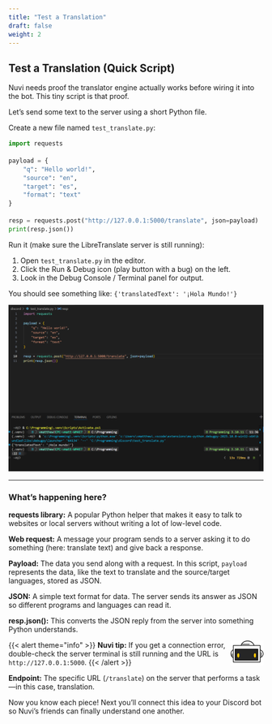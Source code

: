 ```yaml
---
title: "Test a Translation"
draft: false
weight: 2
---
```


## Test a Translation (Quick Script)
Nuvi needs proof the translator engine actually works before wiring it into the bot. This tiny script is that proof.

Let’s send some text to the server using a short Python file.

Create a new file named `test_translate.py`:
```python
import requests

payload = {
    "q": "Hello world!",
    "source": "en",
    "target": "es",
    "format": "text"
}

resp = requests.post("http://127.0.0.1:5000/translate", json=payload)
print(resp.json())
```

Run it (make sure the LibreTranslate server is still running):
1. Open `test_translate.py` in the editor.
1. Click the Run & Debug icon (play button with a bug) on the left.
1. Look in the Debug Console / Terminal panel for output.

You should see something like: `{'translatedText': '¡Hola Mundo!'}`

![Output in terminal](../../media/test_terminal.png)

---

### What’s happening here?
**requests library:** A popular Python helper that makes it easy to talk to websites or local servers without writing a lot of low-level code.

**Web request:** A message your program sends to a server asking it to do something (here: translate text) and give back a response.

**Payload:** The data you send along with a request. In this script, `payload` represents the data, like the text to translate and the source/target languages, stored as JSON.

**JSON:** A simple text format for data. The server sends its answer as JSON so different programs and languages can read it.

**resp.json():** This converts the JSON reply from the server into something Python understands.

{{< alert theme="info" >}}
<img src="../../media/NF_mascot.jpg" alt="Nuvi mascot" width="65" style="float:right;margin:0 0 6px 10px;" />
<strong>Nuvi tip:</strong> If you get a connection error, double-check the server terminal is still running and the URL is `http://127.0.0.1:5000`.
{{< /alert >}}

**Endpoint:** The specific URL (`/translate`) on the server that performs a task—in this case, translation.

Now you know each piece! Next you’ll connect this idea to your Discord bot so Nuvi’s friends can finally understand one another.
